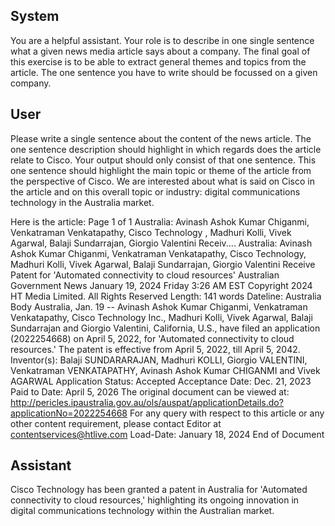 ## System

You are a helpful assistant. Your role is to describe in one single sentence what a given news media article says about a company. The final goal of this exercise is to be able to extract general themes and topics from the article. The one sentence you have to write should be focussed on a given company.

## User


Please write a single sentence about the content of the news article. The one sentence description should highlight in which regards does the article relate to Cisco. Your output should only consist of that one sentence.
This one sentence should highlight the main topic or theme of the article from the perspective of Cisco. We are interested about what is said on Cisco in the article and on this overall topic or industry: digital communications technology in the Australia market.

Here is the article: Page 1 of 1
Australia: Avinash Ashok Kumar Chiganmi, Venkatraman Venkatapathy, Cisco Technology , Madhuri Kolli, 
Vivek Agarwal, Balaji Sundarrajan, Giorgio Valentini Receiv....
Australia: Avinash Ashok Kumar Chiganmi, Venkatraman Venkatapathy, 
Cisco Technology, Madhuri Kolli, Vivek Agarwal, Balaji Sundarrajan, Giorgio 
Valentini Receive Patent for 'Automated connectivity to cloud resources'
Australian Government News
January 19, 2024 Friday 3:26 AM  EST
Copyright 2024 HT Media Limited. All Rights Reserved
Length: 141 words
Dateline: Australia 
Body
Australia, Jan. 19 -- Avinash Ashok Kumar Chiganmi, Venkatraman Venkatapathy, Cisco Technology Inc., Madhuri 
Kolli, Vivek Agarwal, Balaji Sundarrajan and Giorgio Valentini, California, U.S., have filed an application 
(2022254668) on April 5, 2022, for 'Automated connectivity to cloud resources.'
The patent is effective from April 5, 2022, till April 5, 2042. Inventor(s): Balaji SUNDARARAJAN, Madhuri KOLLI, 
Giorgio VALENTINI, Venkatraman VENKATAPATHY, Avinash Ashok Kumar CHIGANMI and Vivek AGARWAL 
Application Status: Accepted Acceptance Date: Dec. 21, 2023 Paid to Date: April 5, 2026 The original document 
can be viewed at: http://pericles.ipaustralia.gov.au/ols/auspat/applicationDetails.do?applicationNo=2022254668 For 
any query with respect to this article or any other content requirement, please contact Editor at 
contentservices@htlive.com
Load-Date: January 18, 2024
End of Document
            

## Assistant

Cisco Technology has been granted a patent in Australia for 'Automated connectivity to cloud resources,' highlighting its ongoing innovation in digital communications technology within the Australian market.

